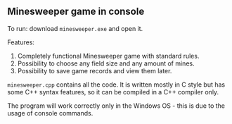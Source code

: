 ## Minesweeper game in console
To run: download `minesweeper.exe` and open it.

Features:
1. Completely functional Minesweeper game with standard rules.
2. Possibility to choose any field size and any amount of mines.
3. Possibility to save game records and view them later.

`minesweeper.cpp` contains all the code. It is written mostly in C style but has some C++ syntax features, so it can be compiled in a C++ compiler only.

The program will work correctly only in the Windows OS - this is due to the usage of console commands.
